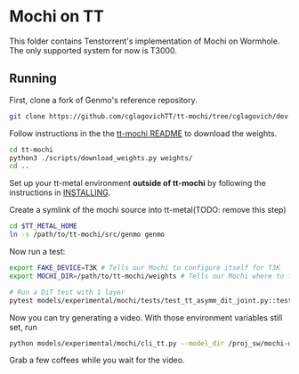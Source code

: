 # Mochi on TT

This folder contains Tenstorrent's implementation of Mochi on Wormhole. The only supported system for now is T3000.

## Running

First, clone a fork of Genmo's reference repository.
```bash
git clone https://github.com/cglagovichTT/tt-mochi/tree/cglagovich/dev
```
Follow instructions in the the [tt-mochi README](https://github.com/cglagovichTT/tt-mochi/blob/cglagovich/dev/README.md) to download the weights.
```bash
cd tt-mochi
python3 ./scripts/download_weights.py weights/
cd ..
```
Set up your tt-metal environment **outside of tt-mochi** by following the instructions in [INSTALLING](https://github.com/tenstorrent/tt-metal/blob/main/INSTALLING.md).

Create a symlink of the mochi source into tt-metal(TODO: remove this step)
```bash
cd $TT_METAL_HOME
ln -s /path/to/tt-mochi/src/genmo genmo
```
Now run a test:
```bash
export FAKE_DEVICE=T3K # Tells our Mochi to configure itself for T3K
export MOCHI_DIR=/path/to/tt-mochi/weights # Tells our Mochi where to find the weights. This dir should contain weights for the dit, decoder, and encoder.

# Run a DiT test with 1 layer
pytest models/experimental/mochi/tests/test_tt_asymm_dit_joint.py::test_tt_asymm_dit_joint_inference -k "L1"
```
Now you can try generating a video. With those environment variables still set, run
```bash
python models/experimental/mochi/cli_tt.py --model_dir /proj_sw/mochi-data/
```
Grab a few coffees while you wait for the video.
